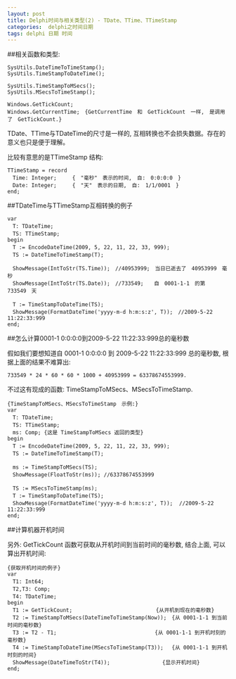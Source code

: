 ```yaml
---
layout: post
title: Delphi时间与相关类型(2) - TDate、TTime、TTimeStamp
categories:  delphi之时间日期
tags: delphi 日期 时间
---
```


##相关函数和类型:

```
SysUtils.DateTimeToTimeStamp();
SysUtils.TimeStampToDateTime();

SysUtils.TimeStampToMSecs();
SysUtils.MSecsToTimeStamp();

Windows.GetTickCount;
Windows.GetCurrentTime;　{GetCurrentTime　和　GetTickCount　一样,　是调用了　GetTickCount.}
```

TDate、TTime与TDateTime的尺寸是一样的, 互相转换也不会损失数据。存在的意义也只是便于理解。

比较有意思的是TTimeStamp 结构:

```
TTimeStamp = record
　Time: Integer;　　　{　"毫秒"　表示的时间,　自:　0:0:0:0　}
　Date: Integer;　　　{　"天"　表示的日期,　自:　1/1/0001　}
end;
```

##TDateTime与TTimeStamp互相转换的例子

```
var
　T: TDateTime;
　TS: TTimeStamp;
begin
　T := EncodeDateTime(2009, 5, 22, 11, 22, 33, 999);
　TS := DateTimeToTimeStamp(T);

　ShowMessage(IntToStr(TS.Time));　//40953999;　当日已逝去了　40953999　毫秒
　ShowMessage(IntToStr(TS.Date));　//733549;　　自　0001-1-1　的第　733549　天

　T := TimeStampToDateTime(TS);
　ShowMessage(FormatDateTime('yyyy-m-d h:m:s:z', T));　//2009-5-22　11:22:33:999
end;
```

##怎么计算0001-1 0:0:0:0到2009-5-22 11:22:33:999总的毫秒数

假如我们要想知道自 0001-1 0:0:0:0 到 2009-5-22 11:22:33:999 总的毫秒数, 根据上面的结果不难算出:

```
733549 * 24 * 60 * 60 * 1000 + 40953999 = 63378674553999.
```

不过这有现成的函数: TimeStampToMSecs、MSecsToTimeStamp.

```
{TimeStampToMSecs、MSecsToTimeStamp　示例:}
var
　T: TDateTime;
　TS: TTimeStamp;
　ms: Comp; {这是 TimeStampToMSecs 返回的类型}
begin
　T := EncodeDateTime(2009, 5, 22, 11, 22, 33, 999);
　TS := DateTimeToTimeStamp(T);

　ms := TimeStampToMSecs(TS);
　ShowMessage(FloatToStr(ms)); //63378674553999

　TS := MSecsToTimeStamp(ms);
　T := TimeStampToDateTime(TS);
　ShowMessage(FormatDateTime('yyyy-m-d h:m:s:z', T));  //2009-5-22 11:22:33:999
end;
```

##计算机器开机时间

另外: GetTickCount 函数可获取从开机时间到当前时间的毫秒数, 结合上面, 可以算出开机时间:

```
{获取开机时间的例子}
var
　T1: Int64;
　T2,T3: Comp;
　T4: TDateTime;
begin
　T1 := GetTickCount;　　　　　　　　　　　　　　　　{从开机到现在的毫秒数}
　T2 := TimeStampToMSecs(DateTimeToTimeStamp(Now));　{从 0001-1-1 到当前时间的毫秒数}
　T3 := T2 - T1;　　　　　　　　　　　　　　　　　   {从 0001-1-1 到开机时刻的毫秒数}
　T4 := TimeStampToDateTime(MSecsToTimeStamp(T3));　 {从 0001-1-1 到开机时刻的时间}
　ShowMessage(DateTimeToStr(T4));　　　　　　　　　　{显示开机时间}
end;
```
